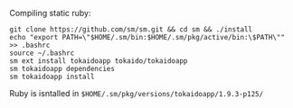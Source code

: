 Compiling static ruby:

    git clone https://github.com/sm/sm.git && cd sm && ./install
    echo "export PATH=\"$HOME/.sm/bin:$HOME/.sm/pkg/active/bin:\$PATH\"" >> .bashrc
    source ~/.bashrc
    sm ext install tokaidoapp tokaido/tokaidoapp
    sm tokaidoapp dependencies
    sm tokaidoapp install

Ruby is isntalled in `$HOME/.sm/pkg/versions/tokaidoapp/1.9.3-p125/`

